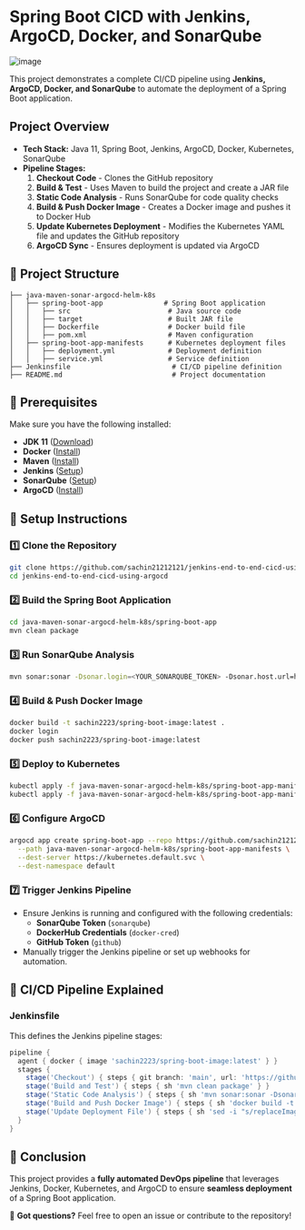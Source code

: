 # Spring Boot CICD with Jenkins, ArgoCD, Docker, and SonarQube
![image](https://github.com/user-attachments/assets/3f0c58c1-d60d-497a-b74e-ee8891d7e0ef)


This project demonstrates a complete CI/CD pipeline using **Jenkins, ArgoCD, Docker, and SonarQube** to automate the deployment of a Spring Boot application.

##  Project Overview

- **Tech Stack:** Java 11, Spring Boot, Jenkins, ArgoCD, Docker, Kubernetes, SonarQube
- **Pipeline Stages:**
  1. **Checkout Code** - Clones the GitHub repository
  2. **Build & Test** - Uses Maven to build the project and create a JAR file
  3. **Static Code Analysis** - Runs SonarQube for code quality checks
  4. **Build & Push Docker Image** - Creates a Docker image and pushes it to Docker Hub
  5. **Update Kubernetes Deployment** - Modifies the Kubernetes YAML file and updates the GitHub repository
  6. **ArgoCD Sync** - Ensures deployment is updated via ArgoCD

## 📁 Project Structure
```
├── java-maven-sonar-argocd-helm-k8s
│   ├── spring-boot-app               # Spring Boot application
│   │   ├── src                        # Java source code
│   │   ├── target                     # Built JAR file
│   │   ├── Dockerfile                 # Docker build file
│   │   ├── pom.xml                    # Maven configuration
│   ├── spring-boot-app-manifests      # Kubernetes deployment files
│   │   ├── deployment.yml             # Deployment definition
│   │   ├── service.yml                # Service definition
├── Jenkinsfile                         # CI/CD pipeline definition
├── README.md                           # Project documentation
```

## 🔧 Prerequisites

Make sure you have the following installed:
- **JDK 11** ([Download](https://www.oracle.com/java/technologies/javase-jdk11-downloads.html))
- **Docker** ([Install](https://docs.docker.com/get-docker/))
- **Maven** ([Install](https://maven.apache.org/install.html))
- **Jenkins** ([Setup](https://www.jenkins.io/doc/book/installing/))
- **SonarQube** ([Setup](https://docs.sonarqube.org/latest/setup/get-started-2-minutes/))
- **ArgoCD** ([Install](https://argo-cd.readthedocs.io/en/stable/getting_started/))

## 🔨 Setup Instructions

### 1️⃣ Clone the Repository
```sh
git clone https://github.com/sachin21212121/jenkins-end-to-end-cicd-using-argocd.git
cd jenkins-end-to-end-cicd-using-argocd
```

### 2️⃣ Build the Spring Boot Application
```sh
cd java-maven-sonar-argocd-helm-k8s/spring-boot-app
mvn clean package
```

### 3️⃣ Run SonarQube Analysis
```sh
mvn sonar:sonar -Dsonar.login=<YOUR_SONARQUBE_TOKEN> -Dsonar.host.url=http://34.201.116.83:9000
```

### 4️⃣ Build & Push Docker Image
```sh
docker build -t sachin2223/spring-boot-image:latest .
docker login
docker push sachin2223/spring-boot-image:latest
```

### 5️⃣ Deploy to Kubernetes
```sh
kubectl apply -f java-maven-sonar-argocd-helm-k8s/spring-boot-app-manifests/deployment.yml
kubectl apply -f java-maven-sonar-argocd-helm-k8s/spring-boot-app-manifests/service.yml
```

### 6️⃣ Configure ArgoCD
```sh
argocd app create spring-boot-app --repo https://github.com/sachin21212121/jenkins-end-to-end-cicd-using-argocd.git \
  --path java-maven-sonar-argocd-helm-k8s/spring-boot-app-manifests \
  --dest-server https://kubernetes.default.svc \
  --dest-namespace default
```

### 7️⃣ Trigger Jenkins Pipeline
- Ensure Jenkins is running and configured with the following credentials:
  - **SonarQube Token** (`sonarqube`)
  - **DockerHub Credentials** (`docker-cred`)
  - **GitHub Token** (`github`)
- Manually trigger the Jenkins pipeline or set up webhooks for automation.

## 📜 CI/CD Pipeline Explained

### Jenkinsfile
This defines the Jenkins pipeline stages:
```groovy
pipeline {
  agent { docker { image 'sachin2223/spring-boot-image:latest' } }
  stages {
    stage('Checkout') { steps { git branch: 'main', url: 'https://github.com/sachin21212121/jenkins-end-to-end-cicd-using-argocd.git' } }
    stage('Build and Test') { steps { sh 'mvn clean package' } }
    stage('Static Code Analysis') { steps { sh 'mvn sonar:sonar -Dsonar.login=$SONAR_TOKEN' } }
    stage('Build and Push Docker Image') { steps { sh 'docker build -t sachin2223/spring-boot-image:$BUILD_NUMBER . && docker push sachin2223/spring-boot-image:$BUILD_NUMBER' } }
    stage('Update Deployment File') { steps { sh 'sed -i "s/replaceImageTag/$BUILD_NUMBER/g" deployment.yml && git commit -am "Updated image tag" && git push' } }
  }
}
```

## 📢 Conclusion

This project provides a **fully automated DevOps pipeline** that leverages Jenkins, Docker, Kubernetes, and ArgoCD to ensure **seamless deployment** of a Spring Boot application.

🔹 **Got questions?** Feel free to open an issue or contribute to the repository! 


